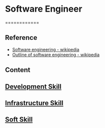 # Software Engineer
============


## Reference

* [Software engineering - wikipedia](https://en.wikipedia.org/wiki/Software_engineering)
* [Outline of software engineering - wikipedia](https://en.wikipedia.org/wiki/Outline_of_software_engineering)


## Content


## [Development Skill](development-skill/README.md)


## [Infrastructure Skill](infrastructure-skill/README.md)


## [Soft Skill](soft-skill/README.md)


